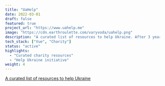 ```yaml
---
title: "UaHelp"
date: 2022-03-01
draft: false
featured: true
project_url: "https://www.uahelp.me"
image: "https://cdn.earthroulette.com/varyvoda/uahelp.png"
description: "A curated list of resources to help Ukraine. After 3 years of war it is still desperately needed."
tech_stack: ["Vue", "Charity"]
status: "active"
highlights:
  - "Curated charity resources"
  - "Help Ukraine initiative"
weight: 4
---
```



[A curated list of resources to help Ukraine](https://www.uahelp.me)

<script src="https://scripts.sirv.com/sirvjs/v3/sirv.js?modules=lazyimage"></script>
